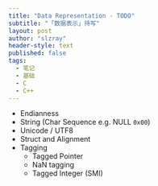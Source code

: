 ```yaml
---
title: "Data Representation - TODO"
subtitle: "「数据表示」待写"
layout: post
author: "slzray"
header-style: text
published: false
tags:
  - 笔记
  - 基础
  - C
  - C++
---
```


- Endianness
- String (Char Sequence e.g. NULL `0x00`)
- Unicode / UTF8
- Struct and Alignment
- Tagging
  - Tagged Pointer
  - NaN tagging
  - Tagged Integer (SMI)
